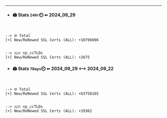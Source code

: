 

---
- #### 🖨️ **Stats** `24Hr`⏲️ ➼ 2024_09_29
```console


--> 🌐 Total
[+] New/ReNewed SSL Certs (ALL): +10796696


--> 🇳🇵 np_ccTLDs
[+] New/ReNewed SSL Certs (ALL): +2675

```

- #### 🖨️ **Stats** `7Days`⏲️ ➼ 2024_09_29 <--> 2024_09_22
```console


--> 🌐 Total
[+] New/ReNewed SSL Certs (ALL): +63758165


--> 🇳🇵 np_ccTLDs
[+] New/ReNewed SSL Certs (ALL): +19362

```

